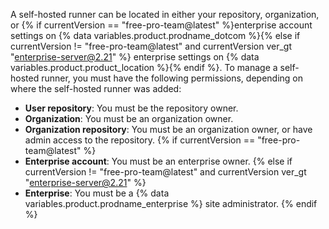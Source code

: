A self-hosted runner can be located in either your repository, organization, or {% if currentVersion == "free-pro-team@latest" %}enterprise account settings on {% data variables.product.prodname_dotcom %}{% else if currentVersion != "free-pro-team@latest" and currentVersion ver_gt "enterprise-server@2.21" %} enterprise settings on {% data variables.product.product_location %}{% endif %}. To manage a self-hosted runner, you must have the following permissions, depending on where the self-hosted runner was added:
- **User repository**: You must be the repository owner.
- **Organization**: You must be an organization owner.
- **Organization repository**: You must be an organization owner, or have admin access to the repository.
{% if currentVersion == "free-pro-team@latest" %}
- **Enterprise account**: You must be an enterprise owner.
{% else if currentVersion != "free-pro-team@latest" and currentVersion ver_gt "enterprise-server@2.21" %}
- **Enterprise**: You must be a {% data variables.product.prodname_enterprise %} site administrator.
{% endif %}
